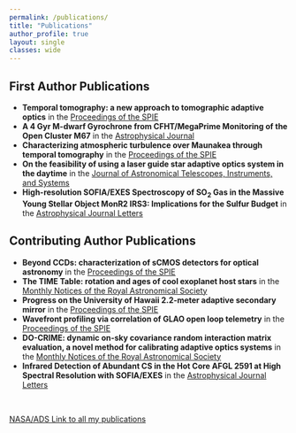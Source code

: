 ```yaml
---
permalink: /publications/
title: "Publications"
author_profile: true
layout: single
classes: wide
---
```


## First Author Publications
 - __Temporal tomography: a new approach to tomographic adaptive optics__ in the [Proceedings of the SPIE](https://www.spiedigitallibrary.org/conference-proceedings-of-spie/13097/130977M/Temporal-tomography-a-new-approach-to-tomographic-adaptive-optics/10.1117/12.3018459.full)
 - __A 4 Gyr M-dwarf Gyrochrone from CFHT/MegaPrime Monitoring of the Open Cluster M67__ in the [Astrophysical Journal](https://ui.adsabs.harvard.edu/abs/2022ApJ...938..118D/abstract)
 - __Characterizing atmospheric turbulence over Maunakea through temporal tomography__ in the [Proceedings of the SPIE](https://ui.adsabs.harvard.edu/abs/2022SPIE12185E..1PD/abstract)
 - __On the feasibility of using a laser guide star adaptive optics system in the daytime__ in the [Journal of Astronomical Telescopes, Instruments, and Systems](https://ui.adsabs.harvard.edu/abs/2019JATIS...5a9002D/abstract)
 - __High-resolution SOFIA/EXES Spectroscopy of SO$_2$ Gas in the Massive Young Stellar Object MonR2 IRS3: Implications for the Sulfur Budget__ in the [Astrophysical Journal Letters](https://ui.adsabs.harvard.edu/abs/2018ApJ...868L..10D/abstract)

## Contributing Author Publications
 - __Beyond CCDs: characterization of sCMOS detectors for optical astronomy__ in the [Proceedings of the SPIE](https://www.spiedigitallibrary.org/conference-proceedings-of-spie/13103/131030R/Beyond-CCDs-characterization-of-sCMOS-detectors-for-optical-astronomy/10.1117/12.3018522.full#_=_)
 - __The TIME Table: rotation and ages of cool exoplanet host stars__ in the [Monthly Notices of the Royal Astronomical Society](https://ui.adsabs.harvard.edu/abs/2023MNRAS.520.5283G/abstract)
 - __Progress on the University of Hawaii 2.2-meter adaptive secondary mirror__ in the [Proceedings of the SPIE](https://ui.adsabs.harvard.edu/abs/2022SPIE12185E..7UC/abstract)
 - __Wavefront profiling via correlation of GLAO open loop telemetry__ in the [Proceedings of the SPIE](https://ui.adsabs.harvard.edu/abs/2022SPIE12185E..5UM/abstract)
 - __DO-CRIME: dynamic on-sky covariance random interaction matrix evaluation, a novel method for calibrating adaptive optics systems__ in the [Monthly Notices of the Royal Astronomical Society](https://ui.adsabs.harvard.edu/abs/2021MNRAS.501.3443L/abstract)
 - __Infrared Detection of Abundant CS in the Hot Core AFGL 2591 at High Spectral Resolution with SOFIA/EXES__ in the [Astrophysical Journal Letters](https://ui.adsabs.harvard.edu/abs/2018ApJ...868L...2B/abstract)

<br />

<large>[NASA/ADS Link to all my publications](https://ui.adsabs.harvard.edu/search/fq=%7B!type%3Daqp%20v%3D%24fq_database%7D&fq_database=(database%3Aastronomy%20OR%20database%3Aphysics)&q=%20%20author%3A%22Dungee%2C%20Ryan%22&sort=date%20desc%2C%20bibcode%20desc&p_=0)</large>